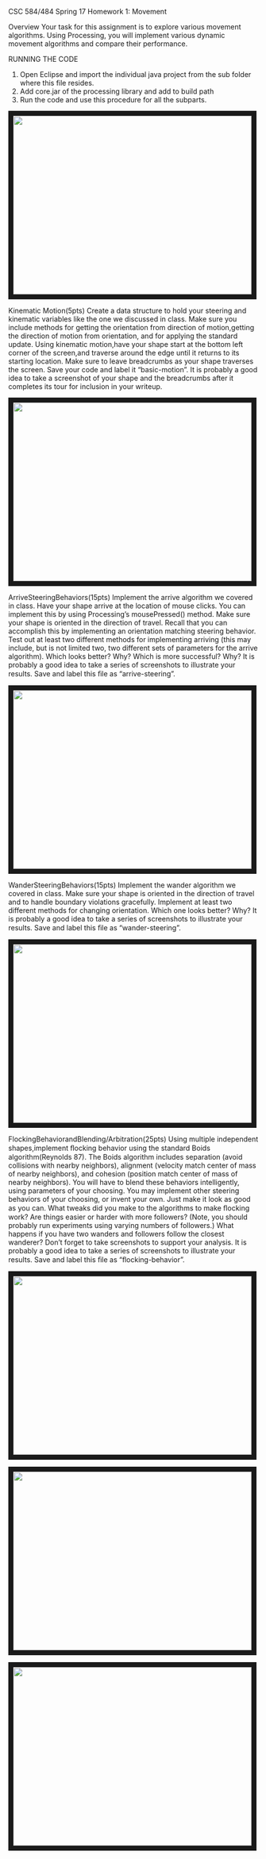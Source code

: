 CSC 584/484 Spring 17 Homework 1: Movement

Overview
Your task for this assignment is to explore various movement algorithms. Using Processing, you will implement various dynamic movement algorithms and compare their performance. 

RUNNING THE CODE 
1. Open Eclipse and import the individual java project from the sub folder where this file resides.
2. Add core.jar of the processing library and add to build path
3. Run the code and use this procedure for all the subparts.

<p align="left">
<img src="https://raw.githubusercontent.com/Kshitij-Patil/Game-AI-Movement/master/images/kinematic.png" width="480" height="360" border="10">
 </p>

Kinematic Motion(5pts)
Create a data structure to hold your steering and kinematic variables like the one we discussed in class. Make sure you include methods for getting the orientation from direction of motion,getting the direction of motion from orientation, and for applying the standard update. Using kinematic motion,have your shape start at the bottom left corner of the screen,and traverse around the edge until it returns to its starting location. Make sure to leave breadcrumbs as your shape traverses the screen. Save your code and label it “basic-motion”. It is probably a good idea to take a screenshot of your shape and the breadcrumbs after it completes its tour for inclusion in your writeup.

<p align="left">
<img src="https://raw.githubusercontent.com/Kshitij-Patil/Game-AI-Movement/master/images/arrive.png" width="480" height="360" border="10">
 </p>

ArriveSteeringBehaviors(15pts)
Implement the arrive algorithm we covered in class. Have your shape arrive at the location of mouse clicks. You can implement this by using Processing’s mousePressed() method. Make sure your shape is oriented in the direction of travel. Recall that you can accomplish this by implementing an orientation matching steering behavior. Test out at least two different methods for implementing arriving (this may include, but is not limited two, two different sets of parameters for the arrive algorithm). Which looks better? Why? Which is more successful? Why? It is probably a good idea to take a series of screenshots to illustrate your results. Save and label this ﬁle as “arrive-steering”.

<p align="left">
<img src="https://raw.githubusercontent.com/Kshitij-Patil/Game-AI-Movement/master/images/wandering.png" width="480" height="360" border="10">
 </p>

WanderSteeringBehaviors(15pts)
Implement the wander algorithm we covered in class. Make sure your shape is oriented in the direction of travel and to handle boundary violations gracefully. Implement at least two different methods for changing orientation. Which one looks better? Why? It is probably a good idea to take a series of screenshots to illustrate your results. Save and label this ﬁle as “wander-steering”.

<p align="left">
<img src="https://raw.githubusercontent.com/Kshitij-Patil/Game-AI-Movement/master/images/flocking.png" width="480" height="360" border="10">
 </p>

FlockingBehaviorandBlending/Arbitration(25pts)
Using multiple independent shapes,implement ﬂocking behavior using the standard Boids algorithm(Reynolds 87). The Boids algorithm includes separation (avoid collisions with nearby neighbors), alignment (velocity match center of mass of nearby neighbors), and cohesion (position match center of mass of nearby neighbors). You will have to blend these behaviors intelligently, using parameters of your choosing. You may implement other steering behaviors of your choosing, or invent your own. Just make it look as good as you can. What tweaks did you make to the algorithms to make ﬂocking work? Are things easier or harder with more followers? (Note, you should probably run experiments using varying numbers of followers.) What happens if you have two wanders and followers follow the closest wanderer? Don’t forget to take screenshots to support your analysis. It is probably a good idea to take a series of screenshots to illustrate your results. Save and label this ﬁle as “ﬂocking-behavior”.


<p align="left">
<img src="https://raw.githubusercontent.com/Kshitij-Patil/Game-AI-Movement/master/images/flocking_seperation.png" width="480" height="360" border="10">
 </p>
 
 <p align="left">
<img src="https://raw.githubusercontent.com/Kshitij-Patil/Game-AI-Movement/master/images/flocking_velocity.png" width="480" height="360" border="10">
 </p>

<p align="left">
<img src="https://raw.githubusercontent.com/Kshitij-Patil/Game-AI-Movement/master/images/flocking_leaders.png" width="480" height="360" border="10">
 </p>
